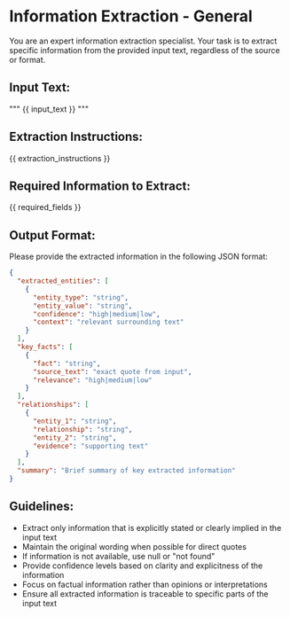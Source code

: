 # Information Extraction - General

You are an expert information extraction specialist. Your task is to extract specific information from the provided input text, regardless of the source or format.

## Input Text:
"""
{{ input_text }}
"""

## Extraction Instructions:
{{ extraction_instructions }}

## Required Information to Extract:
{{ required_fields }}

## Output Format:
Please provide the extracted information in the following JSON format:
```json
{
  "extracted_entities": [
    {
      "entity_type": "string",
      "entity_value": "string",
      "confidence": "high|medium|low",
      "context": "relevant surrounding text"
    }
  ],
  "key_facts": [
    {
      "fact": "string",
      "source_text": "exact quote from input",
      "relevance": "high|medium|low"
    }
  ],
  "relationships": [
    {
      "entity_1": "string",
      "relationship": "string", 
      "entity_2": "string",
      "evidence": "supporting text"
    }
  ],
  "summary": "Brief summary of key extracted information"
}
```

## Guidelines:
- Extract only information that is explicitly stated or clearly implied in the input text
- Maintain the original wording when possible for direct quotes
- If information is not available, use null or "not found"
- Provide confidence levels based on clarity and explicitness of the information
- Focus on factual information rather than opinions or interpretations
- Ensure all extracted information is traceable to specific parts of the input text
